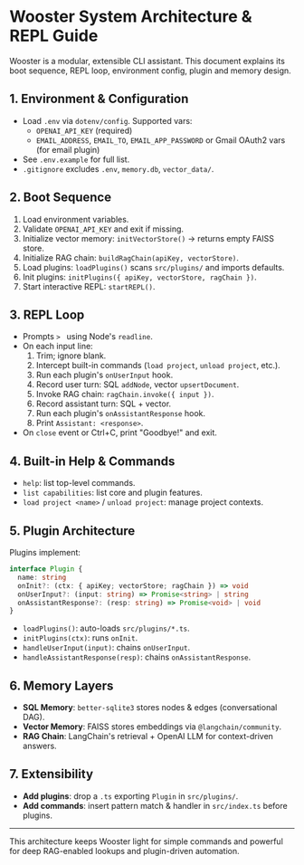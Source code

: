 # Wooster System Architecture & REPL Guide

Wooster is a modular, extensible CLI assistant. This document explains its boot sequence, REPL loop, environment config, plugin and memory design.

## 1. Environment & Configuration
- Load `.env` via `dotenv/config`. Supported vars:
  - `OPENAI_API_KEY` (required)
  - `EMAIL_ADDRESS`, `EMAIL_TO`, `EMAIL_APP_PASSWORD` or Gmail OAuth2 vars (for email plugin)
- See `.env.example` for full list.
- `.gitignore` excludes `.env`, `memory.db`, `vector_data/`.

## 2. Boot Sequence
1. Load environment variables.
2. Validate `OPENAI_API_KEY` and exit if missing.
3. Initialize vector memory: `initVectorStore()` → returns empty FAISS store.
4. Initialize RAG chain: `buildRagChain(apiKey, vectorStore)`.
5. Load plugins: `loadPlugins()` scans `src/plugins/` and imports defaults.
6. Init plugins: `initPlugins({ apiKey, vectorStore, ragChain })`.
7. Start interactive REPL: `startREPL()`.

## 3. REPL Loop
- Prompts `> ` using Node's `readline`.
- On each input line:
  1. Trim; ignore blank.
  2. Intercept built-in commands (`load project`, `unload project`, etc.).
  3. Run each plugin's `onUserInput` hook.
  4. Record user turn: SQL `addNode`, vector `upsertDocument`.
  5. Invoke RAG chain: `ragChain.invoke({ input })`.
  6. Record assistant turn: SQL + vector.
  7. Run each plugin's `onAssistantResponse` hook.
  8. Print `Assistant: <response>`.
- On `close` event or Ctrl+C, print "Goodbye!" and exit.

## 4. Built-in Help & Commands
- `help`: list top-level commands.
- `list capabilities`: list core and plugin features.
- `load project <name>` / `unload project`: manage project contexts.

## 5. Plugin Architecture
Plugins implement:
```ts
interface Plugin {
  name: string
  onInit?: (ctx: { apiKey; vectorStore; ragChain }) => void
  onUserInput?: (input: string) => Promise<string> | string
  onAssistantResponse?: (resp: string) => Promise<void> | void
}
```
- `loadPlugins()`: auto-loads `src/plugins/*.ts`.  
- `initPlugins(ctx)`: runs `onInit`.  
- `handleUserInput(input)`: chains `onUserInput`.  
- `handleAssistantResponse(resp)`: chains `onAssistantResponse`.

## 6. Memory Layers
- **SQL Memory**: `better-sqlite3` stores nodes & edges (conversational DAG).  
- **Vector Memory**: FAISS stores embeddings via `@langchain/community`.  
- **RAG Chain**: LangChain's retrieval + OpenAI LLM for context-driven answers.

## 7. Extensibility
- **Add plugins**: drop a `.ts` exporting `Plugin` in `src/plugins/`.  
- **Add commands**: insert pattern match & handler in `src/index.ts` before plugins.  

---
This architecture keeps Wooster light for simple commands and powerful for deep RAG-enabled lookups and plugin-driven automation.
